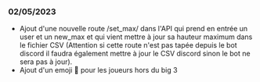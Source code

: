 ### 02/05/2023

- Ajout d'une nouvelle route /set_max/ dans l'API qui prend en entrée un user et un new_max et qui vient mettre à jour sa hauteur maximum dans le fichier CSV (Attention si cette route n'est pas tapée depuis le bot discord il faudra également mettre à jour le CSV discord sinon le bot ne sera pas à jour).
- Ajout d'un emoji 💩 pour les joueurs hors du big 3